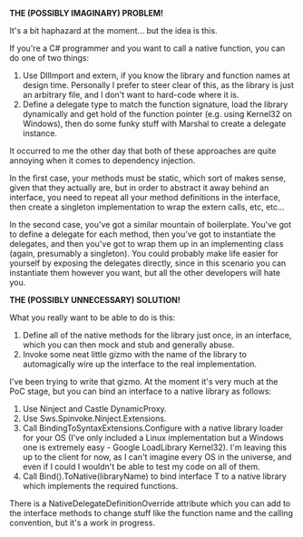 **THE (POSSIBLY IMAGINARY) PROBLEM!**

It's a bit haphazard at the moment... but the idea is this.

If you're a C# programmer and you want to call a native function, you can do one of two things:
1. Use DllImport and extern, if you know the library and function names at design time.  Personally I prefer to steer clear of this, as the library is just an arbitrary file, and I don't want to hard-code where it is.
2. Define a delegate type to match the function signature, load the library dynamically and get hold of the function pointer (e.g. using Kernel32 on Windows), then do some funky stuff with Marshal to create a delegate instance.

It occurred to me the other day that both of these approaches are quite annoying when it comes to dependency injection.

In the first case, your methods must be static, which sort of makes sense, given that they actually are, but in order to abstract it away behind an interface, you need to repeat all your method definitions in the interface, then create a singleton implementation to wrap the extern calls, etc, etc...

In the second case, you've got a similar mountain of boilerplate.  You've got to define a delegate for each method, then you've got to instantiate the delegates, and then you've got to wrap them up in an implementing class (again, presumably a singleton).  You could probably make life easier for yourself by exposing the delegates directly, since in this scenario you can instantiate them however you want, but all the other developers will hate you.

**THE (POSSIBLY UNNECESSARY) SOLUTION!**

What you really want to be able to do is this:
1. Define all of the native methods for the library just once, in an interface, which you can then mock and stub and generally abuse.
2. Invoke some neat little gizmo with the name of the library to automagically wire up the interface to the real implementation.

I've been trying to write that gizmo.  At the moment it's very much at the PoC stage, but you can bind an interface to a native library as follows:
1. Use Ninject and Castle DynamicProxy.
2. Use Sws.Spinvoke.Ninject.Extensions.
3. Call BindingToSyntaxExtensions.Configure with a native library loader for your OS (I've only included a Linux implementation but a Windows one is extremely easy - Google LoadLibrary Kernel32).  I'm leaving this up to the client for now, as I can't imagine every OS in the universe, and even if I could I wouldn't be able to test my code on all of them.
4. Call Bind<T>().ToNative(libraryName) to bind interface T to a native library which implements the required functions.

There is a NativeDelegateDefinitionOverride attribute which you can add to the interface methods to change stuff like the function name and the calling convention, but it's a work in progress.
